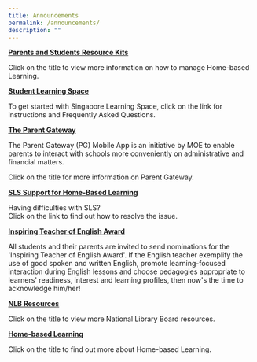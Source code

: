 ```yaml
---
title: Announcements
permalink: /announcements/
description: ""
---
```


**[Parents and Students Resource Kits](https://tinyurl.com/capshblresourcekit)**

Click on the title to view more information on how to manage Home-based Learning.

**[Student Learning Space](/files/Student%20Annexes%20(Instructions%20and%20FAQs%20updated%2029%20Mar).pdf)**

To get started with Singapore Learning Space, click on the link for instructions and Frequently Asked Questions.

**[The Parent Gateway](https://youtu.be/tW9jwyuovOo)**

The Parent Gateway (PG) Mobile App is an initiative by MOE to enable parents to interact with schools more conveniently on administrative and financial matters.  
  
Click on the title for more information on Parent Gateway.

**[SLS Support for Home-Based Learning](/files/SLS%20Helplines.pdf)**

Having difficulties with SLS?  
Click on the link to find out how to resolve the issue.

**[Inspiring Teacher of English Award](https://www.languagecouncils.sg/goodenglish/inspiring-teacher-of-english-award/nomination-information)**

All students and their parents are invited to send nominations for the 'Inspiring Teacher of English Award'. If the English teacher exemplify the use of good spoken and written English, promote learning-focused interaction during English lessons and choose pedagogies appropriate to learners' readiness, interest and learning profiles, then now's the time to acknowledge him/her!

**[NLB Resources](/discovereads/)**

Click on the title to view more National Library Board resources.

**[Home-based Learning](https://tinyurl.com/classhblcaps)**

Click on the title to find out more about Home-based Learning.